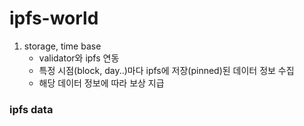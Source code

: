 # ipfs-world
1. storage, time base
    - validator와 ipfs 연동
    - 특정 시점(block, day..)마다 ipfs에 저장(pinned)된 데이터 정보 수집
    - 해당 데이터 정보에 따라 보상 지급


### ipfs data
